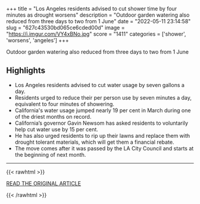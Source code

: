 +++
title = "Los Angeles residents advised to cut shower time by four minutes as drought worsens"
description = "Outdoor garden watering also reduced from three days to two from 1 June"
date = "2022-05-11 23:14:58"
slug = "627c43530bd065ce6cded00d"
image = "https://i.imgur.com/VY4xBNo.jpg"
score = "1411"
categories = ['shower', 'worsens', 'angeles']
+++

Outdoor garden watering also reduced from three days to two from 1 June

## Highlights

- Los Angeles residents advised to cut water usage by seven gallons a day.
- Residents urged to reduce their per person use by seven minutes a day, equivalent to four minutes of showering.
- California's water usage jumped nearly 19 per cent in March during one of the driest months on record.
- California’s governor Gavin Newsom has asked residents to voluntarily help cut water use by 15 per cent.
- He has also urged residents to rip up their lawns and replace them with drought tolerant materials, which will get them a financial rebate.
- The move comes after it was passed by the LA City Council and starts at the beginning of next month.

---

{{< rawhtml >}}
  <p class="article-category">
    <a target="_blank" href="https://www.independent.co.uk/climate-change/news/la-california-shower-water-drought-b2076123.html">READ THE ORIGINAL ARTICLE</a>
  </p>
{{< /rawhtml >}}
